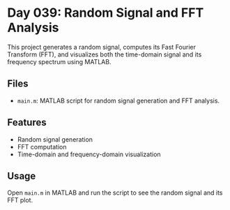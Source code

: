 
# Day 039: Random Signal and FFT Analysis

This project generates a random signal, computes its Fast Fourier Transform (FFT), and visualizes both the time-domain signal and its frequency spectrum using MATLAB.

## Files
- `main.m`: MATLAB script for random signal generation and FFT analysis.

## Features
- Random signal generation
- FFT computation
- Time-domain and frequency-domain visualization

## Usage
Open `main.m` in MATLAB and run the script to see the random signal and its FFT plot.
